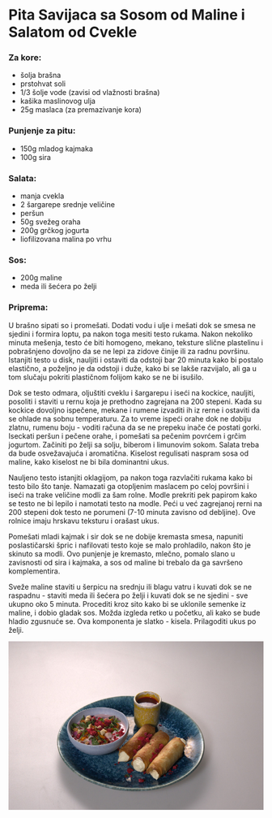 # Pita Savijaca sa Sosom od Maline i Salatom od Cvekle

### **Za kore:**
- šolja brašna
- prstohvat soli
- 1/3 šolje vode (zavisi od vlažnosti brašna)
- kašika maslinovog ulja
- 25g maslaca (za premazivanje kora)

### **Punjenje za pitu:**
- 150g mladog kajmaka
- 100g sira

### **Salata:**
- manja cvekla
- 2 šargarepe srednje veličine
- peršun
- 50g svežeg oraha
- 200g grčkog jogurta
- liofilizovana malina po vrhu

### **Sos:**
- 200g maline
- meda ili šećera po želji

### **Priprema:**

U brašno sipati so i promešati. Dodati vodu i ulje i mešati dok se smesa ne sjedini i formira loptu, pa nakon toga mesiti testo rukama. Nakon nekoliko minuta mešenja, testo će biti homogeno, mekano, teksture slične plastelinu i pobrašnjeno dovoljno da se ne lepi za zidove činije ili za radnu površinu. Istanjiti testo u disk, nauljiti i ostaviti da odstoji bar 20 minuta kako bi postalo elastično, a poželjno je da odstoji i duže, kako bi se lakše razvijalo, ali ga u tom slučaju pokriti plastičnom folijom kako se ne bi isušilo.  

Dok se testo odmara, oljuštiti cveklu i šargarepu i iseći na kockice, nauljiti, posoliti i staviti u rernu koja je prethodno zagrejana na 200 stepeni. Kada su kockice dovoljno ispečene, mekane i rumene izvaditi ih iz rerne i ostaviti da se ohlade na sobnu temperaturu. Za to vreme ispeći orahe dok ne dobiju zlatnu, rumenu boju - voditi računa da se ne prepeku inače će postati gorki. Iseckati peršun i pečene orahe, i pomešati sa pečenim povrćem i grčim jogurtom. Začiniti po želji sa solju, biberom i limunovim sokom. Salata treba da bude osvežavajuća i aromatična. Kiselost regulisati naspram sosa od maline, kako kiselost ne bi bila dominantni ukus.  

Nauljeno testo istanjiti oklagijom, pa nakon toga razvlačiti rukama kako bi testo bilo što tanje. Namazati ga otopljenim maslacem po celoj površini i iseći na trake veličine modli za šam rolne. Modle prekriti pek papirom kako se testo ne bi lepilo i namotati testo na modle. Peći u već zagrejanoj rerni na 200 stepeni dok testo ne porumeni (7-10 minuta zavisno od debljine). Ove rolnice imaju hrskavu teksturu i orašast ukus.

Pomešati mladi kajmak i sir dok se ne dobije kremasta smesa, napuniti poslastičarski špric i nafilovati testo koje se malo prohladilo, nakon što je skinuto sa modli. Ovo punjenje je kremasto, mlečno, pomalo slano u zavisnosti od sira i kajmaka, a sos od maline bi trebalo da ga savršeno komplementira.

Sveže maline staviti u šerpicu na srednju ili blagu vatru i kuvati dok se ne raspadnu - staviti meda ili šećera po želji i kuvati dok se ne sjedini - sve ukupno oko 5 minuta. Procediti kroz sito kako bi se uklonile semenke iz maline, i dobio gladak sos. Možda izgleda retko u početku, ali kako se bude hladio zgusnuće se. Ova komponenta je slatko - kisela. Prilagoditi ukus po želji.


![](/slike/pitaSavijaca.jpg)